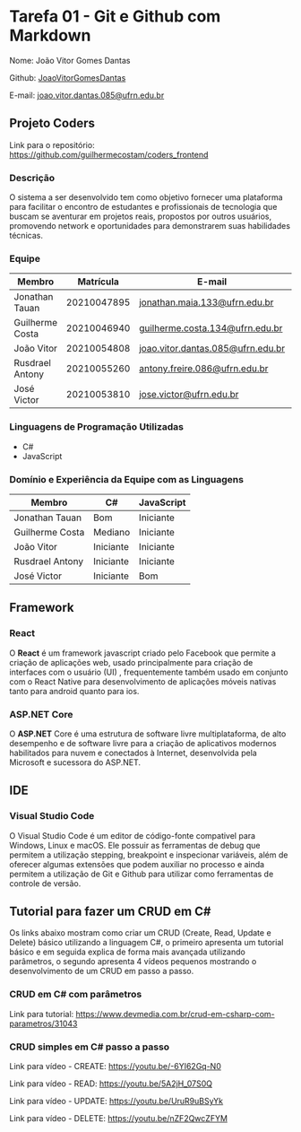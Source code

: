 # Tarefa 01 - Git e Github com Markdown

Nome: João Vitor Gomes Dantas

Github: [JoaoVitorGomesDantas](https://github.com/JoaoVitorGomesDantas)

E-mail: joao.vitor.dantas.085@ufrn.edu.br

## Projeto Coders

Link para o repositório:  https://github.com/guilhermecostam/coders_frontend

### Descrição 

O sistema a ser desenvolvido tem como objetivo fornecer uma plataforma para facilitar o encontro de estudantes e profissionais de tecnologia que buscam se aventurar em projetos reais, propostos por outros usuários, promovendo network e oportunidades para demonstrarem suas habilidades técnicas.

### Equipe

| Membro          | Matrícula   | E-mail                            | GitHub                                                          |
| --------------- | ----------- | --------------------------------- | --------------------------------------------------------------- |
| Jonathan Tauan  | 20210047895 | jonathan.maia.133@ufrn.edu.br     | [jtauanpm](https://github.com/jtauanpm)                         |
| Guilherme Costa | 20210046940 | guilherme.costa.134@ufrn.edu.br   | [guilhermecostam](https://github.com/guilhermecostam)           |
| João Vitor      | 20210054808 | joao.vitor.dantas.085@ufrn.edu.br | [JoaoVitorGomesDantas](https://github.com/JoaoVitorGomesDantas) |
| Rusdrael Antony | 20210055260 | antony.freire.086@ufrn.edu.br     | [rusdrael](https://github.com/rusdrael)                         |
| José Victor     | 20210053810 | jose.victor@ufrn.edu.br           | [victormedeiros1](https://github.com/victormedeiros1)           |

### Linguagens de Programação Utilizadas

* C#
* JavaScript

### Domínio e Experiência da Equipe com as Linguagens

|     Membro      |     C#      | JavaScript  |
| --------------- | ----------- | ----------- |
| Jonathan Tauan  |     Bom     |  Iniciante  |
| Guilherme Costa |   Mediano   |  Iniciante  |
| João Vitor      |  Iniciante  |  Iniciante  |
| Rusdrael Antony |  Iniciante  |  Iniciante  |
| José Victor     |  Iniciante  |     Bom     |

## Framework

### React

O **React** é um framework javascript criado pelo Facebook que permite a criação de aplicações web, usado principalmente para criação de interfaces com o usuário (UI) , frequentemente também usado em conjunto com o React Native para desenvolvimento de aplicações móveis nativas tanto para android quanto para ios.

### ASP.NET Core

O **ASP.NET** Core é uma estrutura de software livre multiplataforma, de alto desempenho e de software livre para a criação de aplicativos modernos habilitados para nuvem e conectados à Internet, desenvolvida pela Microsoft e sucessora do ASP.NET.

## IDE 

### Visual Studio Code

O Visual Studio Code é um editor de código-fonte compativel para Windows, Linux e macOS. Ele possuir as ferramentas de debug que permitem a utilização stepping, breakpoint e inspecionar variáveis, além de oferecer algumas extensões que podem auxiliar no processo e ainda permitem a utilização de Git e Github para utilizar como ferramentas de controle de versão.

## Tutorial para fazer um CRUD em C#

Os links abaixo mostram como criar um CRUD (Create, Read, Update e Delete) básico utilizando a linguagem C#, o primeiro apresenta um tutorial básico e em seguida explica de forma mais avançada utilizando parâmetros, o segundo apresenta 4 vídeos pequenos mostrando o desenvolvimento de um CRUD em passo a passo.

### CRUD em C# com parâmetros

Link para tutorial: https://www.devmedia.com.br/crud-em-csharp-com-parametros/31043

### CRUD simples em C# passo a passo

Link para vídeo - CREATE: https://youtu.be/-6YI62Gq-N0

Link para vídeo - READ: https://youtu.be/5A2jH_07S0Q

Link para vídeo - UPDATE: https://youtu.be/UruR9uBSyYk

Link para vídeo - DELETE: https://youtu.be/nZF2QwcZFYM
